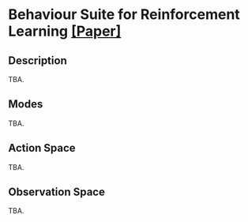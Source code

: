 # Behaviour Suite for Reinforcement Learning [[Paper]](https://arxiv.org/abs/1908.03568)

## Description
TBA.


## Modes
TBA.



## Action Space
TBA.



## Observation Space

TBA.

